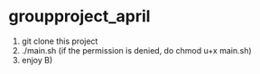 # groupproject_april

1. git clone this project
2. ./main.sh (if the permission is denied, do chmod u+x main.sh)
3. enjoy B)
